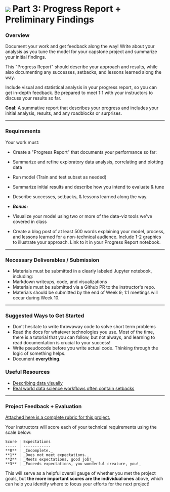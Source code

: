 # ![](https://ga-dash.s3.amazonaws.com/production/assets/logo-9f88ae6c9c3871690e33280fcf557f33.png) Part 3: Progress Report + Preliminary Findings

### Overview

Document your work and get feedback along the way! Write about your analysis as you tune the model for your capstone project and summarize your initial findings.

This "Progress Report" should describe your approach and results, while also documenting any successes, setbacks, and lessons learned along the way.

Include visual and statistical analysis in your progress report, so you can get in-depth feedback. Be prepared to meet 1:1 with your instructors to discuss your results so far.

**Goal**: A summative report that describes your progress and includes your initial analysis, results, and any roadblocks or surprises.

---

### Requirements

Your work must:

- Create a "Progress Report" that documents your performance so far:
 - Summarize and refine exploratory data analysis, correlating and plotting data
 - Run model (Train and test subset as needed)
 - Summarize initial results and describe how you intend to evaluate & tune
 - Describe successes, setbacks, & lessons learned along the way.

- ***Bonus:***
 - Visualize your model using two or more of the data-viz tools we've covered in class 
 - Create a blog post of at least 500 words explaining your model, process, and lessons learned for a non-technical audience. Include 1-2 graphics to illustrate your approach. Link to it in your Progress Report notebook.

---

### Necessary Deliverables / Submission

- Materials must be submitted in a clearly labeled Jupyter notebook, including:
 - Markdown writeups, code, and visualizations
- Materials must be submitted via a Github PR to the instructor's repo.
- Materials should be submitted by the end of Week 9; 1:1 meetings will occur during Week 10.

---

### Suggested Ways to Get Started

- Don’t hesitate to write throwaway code to solve short term problems
- Read the docs for whatever technologies you use. Most of the time, there is a tutorial that you can follow, but not always, and learning to read documentation is crucial to your success!
- Write pseudocode before you write actual code. Thinking through the logic of something helps.  
- Document **everything**.

### Useful Resources

- [Describing data visually](http://www.statisticsviews.com/details/feature/6314441/Visualising-Statistics-The-importance-of-seeing-not-just-describing-data.html)
- [Real world data science workflows often contain setbacks](https://guerrilla-analytics.net/2015/02/20/data-science-workflows-a-reality-check/)

---

### Project Feedback + Evaluation

[Attached here is a complete rubric for this project.](./part-03-rubric.md)

Your instructors will score each of your technical requirements using the scale below:

    Score | Expectations
    ----- | ------------
    **0** | _Incomplete._
    **1** | _Does not meet expectations._
    **2** | _Meets expectations, good job!_
    **3** | _Exceeds expectations, you wonderful creature, you!_

 This will serve as a helpful overall gauge of whether you met the project goals, but __the more important scores are the individual ones__ above, which can help you identify where to focus your efforts for the next project!
